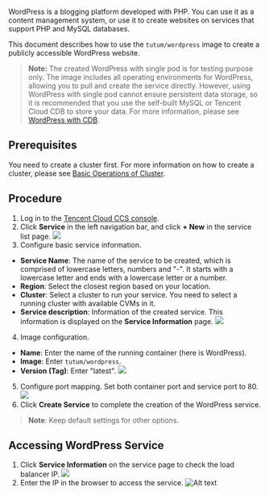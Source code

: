 WordPress is a blogging platform developed with PHP. You can use it as a content management system, or use it to create websites on services that support PHP and MySQL databases.

This document describes how to use the `tutum/wordpress` image to create a publicly accessible WordPress website.

>**Note:**
>The created WordPress with single pod is for testing purpose only. The image includes all operating environments for WordPress, allowing you to pull and create the service directly. However, using WordPress with single pod cannot ensure persistent data storage, so it is recommended that you use the self-built MySQL or Tencent Cloud CDB to store your data. For more information, please see [WordPress with CDB](/doc/product/457/7447).

## Prerequisites
You need to create a cluster first. For more information on how to create a cluster, please see [Basic Operations of Cluster](/doc/product/457/9091).

## Procedure
1. Log in to the [Tencent Cloud CCS console](https://console.cloud.tencent.com/ccs).
2. Click **Service** in the left navigation bar, and click **+ New** in the service list page.
![](//mc.qcloudimg.com/static/img/11f7f75d7b051a815da8bfe1e744a8e8/image.png)
3. Configure basic service information.
 - **Service Name**: The name of the service to be created, which is comprised of lowercase letters, numbers and "-". It starts with a lowercase letter and ends with a lowercase letter or a number.
 - **Region**: Select the closest region based on your location.
 - **Cluster**: Select a cluster to run your service. You need to select a running cluster with available CVMs in it.
 - **Service description**: Information of the created service. This information is displayed on the **Service Information** page.
![](//mc.qcloudimg.com/static/img/9254649a08d86761bcb8287fe5a45141/image.png)
4. Image configuration.
 - **Name**: Enter the name of the running container (here is WordPress).
 - **Image**: Enter `tutum/wordpress`.
 - **Version (Tag)**: Enter "latest".
![](//mc.qcloudimg.com/static/img/b5c035081625c15a1dcbdf0a3cabf6a7/image.png)
5. Configure port mapping. Set both container port and service port to 80.
![](//mc.qcloudimg.com/static/img/a86f50da339892896871ab9408514433/image.png)
6. Click **Create Service** to complete the creation of the WordPress service.
>**Note**: Keep default settings for other options.

## Accessing WordPress Service
1. Click **Service Information** on the service page to check the load balancer IP.
![](//mc.qcloudimg.com/static/img/f92f30a3360c46ac0e6e76d045f4484f/image.png) 
2. Enter the IP in the browser to access the service.
![Alt text](https://mc.qcloudimg.com/static/img/c0132b35996db099c02af7f2cf747137/Image+023.png)


